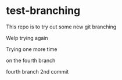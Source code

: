 # test-branching

This repo is to try out some new git branching

Welp trying again

Trying one more time

on the fourth branch

fourth branch 2nd commit